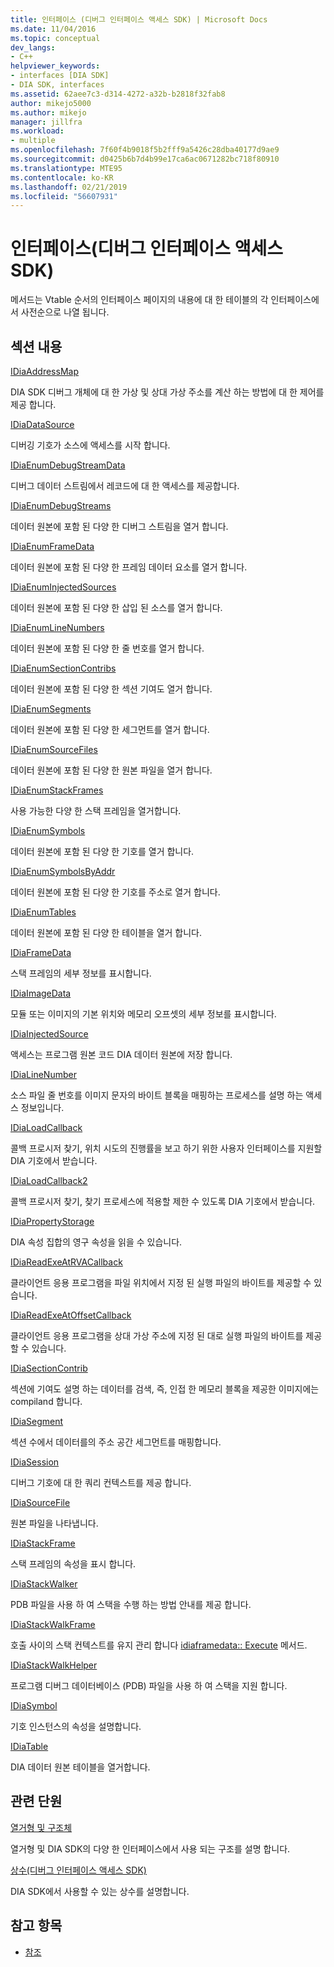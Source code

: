 ```yaml
---
title: 인터페이스 (디버그 인터페이스 액세스 SDK) | Microsoft Docs
ms.date: 11/04/2016
ms.topic: conceptual
dev_langs:
- C++
helpviewer_keywords:
- interfaces [DIA SDK]
- DIA SDK, interfaces
ms.assetid: 62aee7c3-d314-4272-a32b-b2818f32fab8
author: mikejo5000
ms.author: mikejo
manager: jillfra
ms.workload:
- multiple
ms.openlocfilehash: 7f60f4b9018f5b2fff9a5426c28dba40177d9ae9
ms.sourcegitcommit: d0425b6b7d4b99e17ca6ac0671282bc718f80910
ms.translationtype: MTE95
ms.contentlocale: ko-KR
ms.lasthandoff: 02/21/2019
ms.locfileid: "56607931"
---
```

# <a name="interfaces-debug-interface-access-sdk"></a>인터페이스(디버그 인터페이스 액세스 SDK)
메서드는 Vtable 순서의 인터페이스 페이지의 내용에 대 한 테이블의 각 인터페이스에서 사전순으로 나열 됩니다.

## <a name="in-this-section"></a>섹션 내용

[IDiaAddressMap](../../debugger/debug-interface-access/idiaaddressmap.md)

DIA SDK 디버그 개체에 대 한 가상 및 상대 가상 주소를 계산 하는 방법에 대 한 제어를 제공 합니다.

[IDiaDataSource](../../debugger/debug-interface-access/idiadatasource.md)

디버깅 기호가 소스에 액세스를 시작 합니다.

[IDiaEnumDebugStreamData](../../debugger/debug-interface-access/idiaenumdebugstreamdata.md)

디버그 데이터 스트림에서 레코드에 대 한 액세스를 제공합니다.

[IDiaEnumDebugStreams](../../debugger/debug-interface-access/idiaenumdebugstreams.md)

데이터 원본에 포함 된 다양 한 디버그 스트림을 열거 합니다.

[IDiaEnumFrameData](../../debugger/debug-interface-access/idiaenumframedata.md)

데이터 원본에 포함 된 다양 한 프레임 데이터 요소를 열거 합니다.

[IDiaEnumInjectedSources](../../debugger/debug-interface-access/idiaenuminjectedsources.md)

데이터 원본에 포함 된 다양 한 삽입 된 소스를 열거 합니다.

[IDiaEnumLineNumbers](../../debugger/debug-interface-access/idiaenumlinenumbers.md)

데이터 원본에 포함 된 다양 한 줄 번호를 열거 합니다.

[IDiaEnumSectionContribs](../../debugger/debug-interface-access/idiaenumsectioncontribs.md)

데이터 원본에 포함 된 다양 한 섹션 기여도 열거 합니다.

[IDiaEnumSegments](../../debugger/debug-interface-access/idiaenumsegments.md)

데이터 원본에 포함 된 다양 한 세그먼트를 열거 합니다.

[IDiaEnumSourceFiles](../../debugger/debug-interface-access/idiaenumsourcefiles.md)

데이터 원본에 포함 된 다양 한 원본 파일을 열거 합니다.

[IDiaEnumStackFrames](../../debugger/debug-interface-access/idiaenumstackframes.md)

사용 가능한 다양 한 스택 프레임을 열거합니다.

[IDiaEnumSymbols](../../debugger/debug-interface-access/idiaenumsymbols.md)

데이터 원본에 포함 된 다양 한 기호를 열거 합니다.

[IDiaEnumSymbolsByAddr](../../debugger/debug-interface-access/idiaenumsymbolsbyaddr.md)

데이터 원본에 포함 된 다양 한 기호를 주소로 열거 합니다.

[IDiaEnumTables](../../debugger/debug-interface-access/idiaenumtables.md)

데이터 원본에 포함 된 다양 한 테이블을 열거 합니다.

[IDiaFrameData](../../debugger/debug-interface-access/idiaframedata.md)

스택 프레임의 세부 정보를 표시합니다.

[IDiaImageData](../../debugger/debug-interface-access/idiaimagedata.md)

모듈 또는 이미지의 기본 위치와 메모리 오프셋의 세부 정보를 표시합니다.

[IDiaInjectedSource](../../debugger/debug-interface-access/idiainjectedsource.md)

액세스는 프로그램 원본 코드 DIA 데이터 원본에 저장 합니다.

[IDiaLineNumber](../../debugger/debug-interface-access/idialinenumber.md)

소스 파일 줄 번호를 이미지 문자의 바이트 블록을 매핑하는 프로세스를 설명 하는 액세스 정보입니다.

[IDiaLoadCallback](../../debugger/debug-interface-access/idialoadcallback.md)

콜백 프로시저 찾기, 위치 시도의 진행률을 보고 하기 위한 사용자 인터페이스를 지원할 DIA 기호에서 받습니다.

[IDiaLoadCallback2](../../debugger/debug-interface-access/idialoadcallback2.md)

콜백 프로시저 찾기, 찾기 프로세스에 적용할 제한 수 있도록 DIA 기호에서 받습니다.

[IDiaPropertyStorage](../../debugger/debug-interface-access/idiapropertystorage.md)

DIA 속성 집합의 영구 속성을 읽을 수 있습니다.

[IDiaReadExeAtRVACallback](../../debugger/debug-interface-access/idiareadexeatrvacallback.md)

클라이언트 응용 프로그램을 파일 위치에서 지정 된 실행 파일의 바이트를 제공할 수 있습니다.

[IDiaReadExeAtOffsetCallback](../../debugger/debug-interface-access/idiareadexeatoffsetcallback.md)

클라이언트 응용 프로그램을 상대 가상 주소에 지정 된 대로 실행 파일의 바이트를 제공할 수 있습니다.

[IDiaSectionContrib](../../debugger/debug-interface-access/idiasectioncontrib.md)

섹션에 기여도 설명 하는 데이터를 검색, 즉, 인접 한 메모리 블록을 제공한 이미지에는 compiland 합니다.

[IDiaSegment](../../debugger/debug-interface-access/idiasegment.md)

섹션 수에서 데이터를의 주소 공간 세그먼트를 매핑합니다.

[IDiaSession](../../debugger/debug-interface-access/idiasession.md)

디버그 기호에 대 한 쿼리 컨텍스트를 제공 합니다.

[IDiaSourceFile](../../debugger/debug-interface-access/idiasourcefile.md)

원본 파일을 나타냅니다.

[IDiaStackFrame](../../debugger/debug-interface-access/idiastackframe.md)

스택 프레임의 속성을 표시 합니다.

[IDiaStackWalker](../../debugger/debug-interface-access/idiastackwalker.md)

PDB 파일을 사용 하 여 스택을 수행 하는 방법 안내를 제공 합니다.

[IDiaStackWalkFrame](../../debugger/debug-interface-access/idiastackwalkframe.md)

호출 사이의 스택 컨텍스트를 유지 관리 합니다 [idiaframedata:: Execute](../../debugger/debug-interface-access/idiaframedata-execute.md) 메서드.

[IDiaStackWalkHelper](../../debugger/debug-interface-access/idiastackwalkhelper.md)

프로그램 디버그 데이터베이스 (PDB) 파일을 사용 하 여 스택을 지원 합니다.

[IDiaSymbol](../../debugger/debug-interface-access/idiasymbol.md)

기호 인스턴스의 속성을 설명합니다.

[IDiaTable](../../debugger/debug-interface-access/idiatable.md)

DIA 데이터 원본 테이블을 열거합니다.

## <a name="related-sections"></a>관련 단원
[열거형 및 구조체](../../debugger/debug-interface-access/enumerations-and-structures.md)

열거형 및 DIA SDK의 다양 한 인터페이스에서 사용 되는 구조를 설명 합니다.

[상수(디버그 인터페이스 액세스 SDK)](../../debugger/debug-interface-access/constants-debug-interface-access-sdk.md)

DIA SDK에서 사용할 수 있는 상수를 설명합니다.

## <a name="see-also"></a>참고 항목

- [참조](../../debugger/debug-interface-access/debug-interface-access-sdk-reference.md)